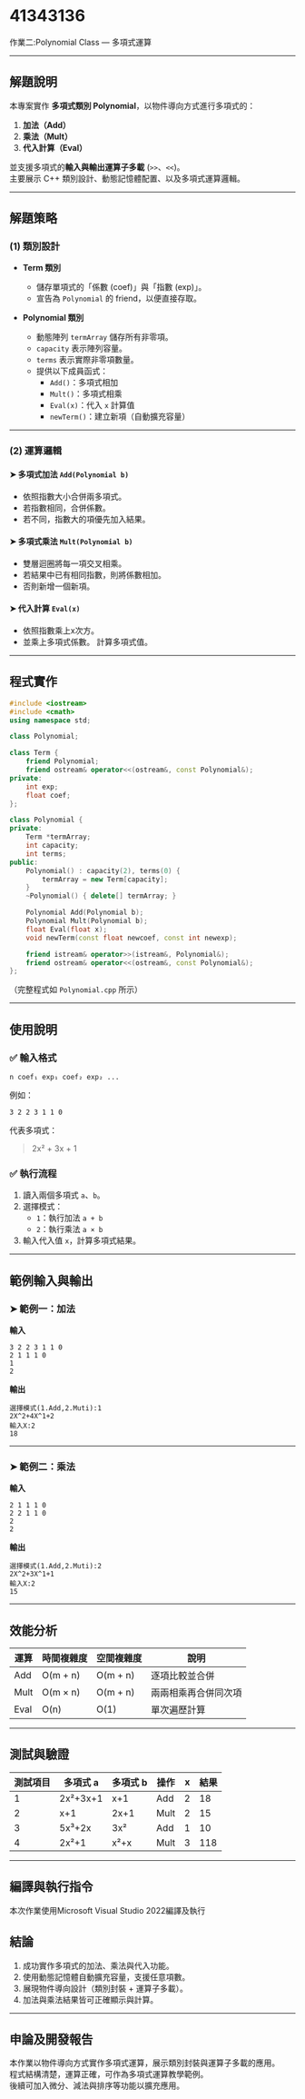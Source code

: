 # 41343136
作業二:Polynomial Class — 多項式運算

---

## 解題說明

本專案實作 **多項式類別 Polynomial**，以物件導向方式進行多項式的：

1. **加法（Add）**
2. **乘法（Mult）**
3. **代入計算（Eval）**

並支援多項式的**輸入與輸出運算子多載** (`>>`、`<<`)。  
主要展示 C++ 類別設計、動態記憶體配置、以及多項式運算邏輯。

---

## 解題策略

### (1) 類別設計

- **Term 類別**
  - 儲存單項式的「係數 (coef)」與「指數 (exp)」。
  - 宣告為 `Polynomial` 的 friend，以便直接存取。

- **Polynomial 類別**
  - 動態陣列 `termArray` 儲存所有非零項。
  - `capacity` 表示陣列容量。
  - `terms` 表示實際非零項數量。
  - 提供以下成員函式：
    - `Add()`：多項式相加  
    - `Mult()`：多項式相乘  
    - `Eval(x)`：代入 `x` 計算值  
    - `newTerm()`：建立新項（自動擴充容量）

---

### (2) 運算邏輯

#### ➤ 多項式加法 `Add(Polynomial b)`
- 依照指數大小合併兩多項式。
- 若指數相同，合併係數。
- 若不同，指數大的項優先加入結果。

#### ➤ 多項式乘法 `Mult(Polynomial b)`
- 雙層迴圈將每一項交叉相乘。
- 若結果中已有相同指數，則將係數相加。
- 否則新增一個新項。

#### ➤ 代入計算 `Eval(x)`
- 依照指數乘上x次方。
- 並乘上多項式係數。
  計算多項式值。

---

## 程式實作

```cpp
#include <iostream>
#include <cmath>
using namespace std;

class Polynomial;

class Term {
    friend Polynomial;
    friend ostream& operator<<(ostream&, const Polynomial&);
private:
    int exp;
    float coef;
};

class Polynomial {
private:
    Term *termArray;
    int capacity;
    int terms;
public:
    Polynomial() : capacity(2), terms(0) {
        termArray = new Term[capacity];
    }
    ~Polynomial() { delete[] termArray; }

    Polynomial Add(Polynomial b);
    Polynomial Mult(Polynomial b);
    float Eval(float x);
    void newTerm(const float newcoef, const int newexp);

    friend istream& operator>>(istream&, Polynomial&);
    friend ostream& operator<<(ostream&, const Polynomial&);
};
```

（完整程式如 `Polynomial.cpp` 所示）

---

## 使用說明

### ✅ 輸入格式

```
n coef₁ exp₁ coef₂ exp₂ ...
```

例如：
```
3 2 2 3 1 1 0
```
代表多項式：  
> 2x² + 3x + 1

### ✅ 執行流程
1. 讀入兩個多項式 `a`、`b`。  
2. 選擇模式：
   - `1`：執行加法 `a + b`
   - `2`：執行乘法 `a × b`
3. 輸入代入值 `x`，計算多項式結果。

---

## 範例輸入與輸出

### ➤ 範例一：加法

**輸入**
```
3 2 2 3 1 1 0
2 1 1 1 0
1
2
```

**輸出**
```
選擇模式(1.Add,2.Muti):1
2X^2+4X^1+2
輸入X:2
18
```

---

### ➤ 範例二：乘法

**輸入**
```
2 1 1 1 0
2 2 1 1 0
2
2
```

**輸出**
```
選擇模式(1.Add,2.Muti):2
2X^2+3X^1+1
輸入X:2
15
```

---

## 效能分析

| 運算 | 時間複雜度 | 空間複雜度 | 說明 |
|------|--------------|-------------|------|
| Add | O(m + n) | O(m + n) | 逐項比較並合併 |
| Mult | O(m × n) | O(m + n) | 兩兩相乘再合併同次項 |
| Eval | O(n) | O(1) | 單次遍歷計算 |

---

## 測試與驗證

| 測試項目 | 多項式 a | 多項式 b | 操作 | x | 結果 |
|-----------|-----------|-----------|------|---|------|
| 1 | 2x²+3x+1 | x+1 | Add | 2 | 18 |
| 2 | x+1 | 2x+1 | Mult | 2 | 15 |
| 3 | 5x³+2x | 3x² | Add | 1 | 10 |
| 4 | 2x²+1 | x²+x | Mult | 3 | 118 |

---

## 編譯與執行指令

本次作業使用Microsoft Visual Studio 2022編譯及執行

## 結論

1. 成功實作多項式的加法、乘法與代入功能。  
2. 使用動態記憶體自動擴充容量，支援任意項數。  
3. 展現物件導向設計（類別封裝 + 運算子多載）。  
4. 加法與乘法結果皆可正確顯示與計算。  

---

## 申論及開發報告

本作業以物件導向方式實作多項式運算，展示類別封裝與運算子多載的應用。  
程式結構清楚，運算正確，可作為多項式運算教學範例。  
後續可加入微分、減法與排序等功能以擴充應用。
